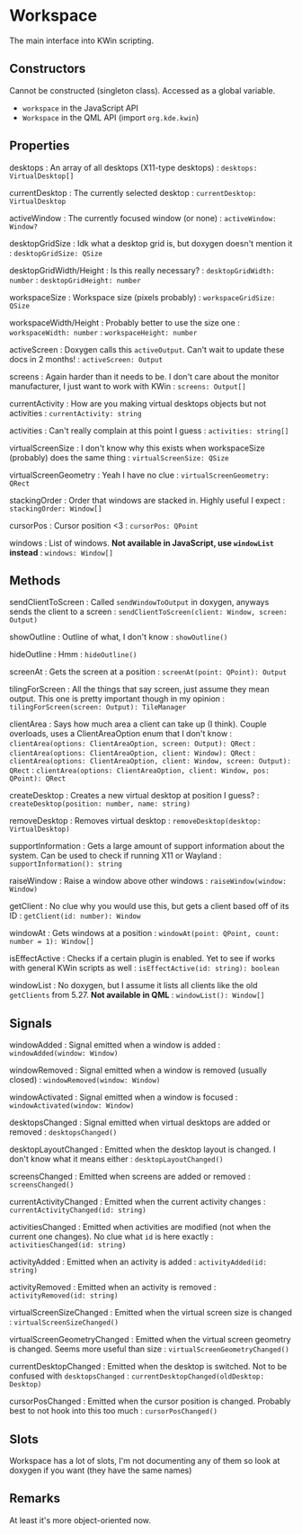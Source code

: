 # Workspace

The main interface into KWin scripting.

## Constructors

Cannot be constructed (singleton class). Accessed as a global variable.
* `workspace` in the JavaScript API
* `Workspace` in the QML API (import `org.kde.kwin`)

## Properties

desktops
: An array of all desktops (X11-type desktops)
: `desktops: VirtualDesktop[]`

currentDesktop
: The currently selected desktop
: `currentDesktop: VirtualDesktop`

activeWindow
: The currently focused window (or none)
: `activeWindow: Window?`

desktopGridSize
: Idk what a desktop grid is, but doxygen doesn't mention it
: `desktopGridSize: QSize`

desktopGridWidth/Height
: Is this really necessary?
: `desktopGridWidth: number`
: `desktopGridHeight: number`

workspaceSize
: Workspace size (pixels probably)
: `workspaceGridSize: QSize`

workspaceWidth/Height
: Probably better to use the size one
: `workspaceWidth: number`
: `workspaceHeight: number`

activeScreen
: Doxygen calls this `activeOutput`. Can't wait to update these docs in 2 months!
: `activeScreen: Output`

screens
: Again harder than it needs to be. I don't care about the monitor manufacturer, I just want to work with KWin
: `screens: Output[]`

currentActivity
: How are you making virtual desktops objects but not activities
: `currentActivity: string`

activities
: Can't really complain at this point I guess
: `activities: string[]`

virtualScreenSize
: I don't know why this exists when workspaceSize (probably) does the same thing
: `virtualScreenSize: QSize`

virtualScreenGeometry
: Yeah I have no clue
: `virtualScreenGeometry: QRect`

stackingOrder
: Order that windows are stacked in. Highly useful I expect
: `stackingOrder: Window[]`

cursorPos
: Cursor position <3
: `cursorPos: QPoint`

windows
: List of windows. **Not available in JavaScript, use `windowList` instead**
: `windows: Window[]`

## Methods

sendClientToScreen
: Called `sendWindowToOutput` in doxygen, anyways sends the client to a screen
: `sendClientToScreen(client: Window, screen: Output)`

showOutline
: Outline of what, I don't know
: `showOutline()`

hideOutline
: Hmm
: `hideOutline()`

screenAt
: Gets the screen at a position
: `screenAt(point: QPoint): Output`

tilingForScreen
: All the things that say screen, just assume they mean output. This one is pretty important though in my opinion
: `tilingForScreen(screen: Output): TileManager`

clientArea
: Says how much area a client can take up (I think). Couple overloads, uses a ClientAreaOption enum that I don't know
: `clientArea(options: ClientAreaOption, screen: Output): QRect`
: `clientArea(options: ClientAreaOption, client: Window): QRect`
: `clientArea(options: ClientAreaOption, client: Window, screen: Output): QRect`
: `clientArea(options: ClientAreaOption, client: Window, pos: QPoint): QRect`

createDesktop
: Creates a new virtual desktop at position I guess?
: `createDesktop(position: number, name: string)`

removeDesktop
: Removes virtual desktop
: `removeDesktop(desktop: VirtualDesktop)`

supportInformation
: Gets a large amount of support information about the system. Can be used to check if running X11 or Wayland
: `supportInformation(): string`

raiseWindow
: Raise a window above other windows
: `raiseWindow(window: Window)`

getClient
: No clue why you would use this, but gets a client based off of its ID
: `getClient(id: number): Window`

windowAt
: Gets windows at a position
: `windowAt(point: QPoint, count: number = 1): Window[]`

isEffectActive
: Checks if a certain plugin is enabled. Yet to see if works with general KWin scripts as well
: `isEffectActive(id: string): boolean`

windowList
: No doxygen, but I assume it lists all clients like the old `getClients` from 5.27. **Not available in QML**
: `windowList(): Window[]`

## Signals

windowAdded
: Signal emitted when a window is added
: `windowAdded(window: Window)`

windowRemoved
: Signal emitted when a window is removed (usually closed)
: `windowRemoved(window: Window)`

windowActivated
: Signal emitted when a window is focused
: `windowActivated(window: Window)`

desktopsChanged
: Signal emitted when virtual desktops are added or removed
: `desktopsChanged()`

desktopLayoutChanged
: Emitted when the desktop layout is changed. I don't know what it means either
: `desktopLayoutChanged()`

screensChanged
: Emitted when screens are added or removed
: `screensChanged()`

currentActivityChanged
: Emitted when the current activity changes
: `currentActivityChanged(id: string)`

activitiesChanged
: Emitted when activities are modified (not when the current one changes). No clue what `id` is here exactly
: `activitiesChanged(id: string)`

activityAdded
: Emitted when an activity is added
: `activityAdded(id: string)`

activityRemoved
: Emitted when an activity is removed
: `activityRemoved(id: string)`

virtualScreenSizeChanged
: Emitted when the virtual screen size is changed
: `virtualScreenSizeChanged()`

virtualScreenGeometryChanged
: Emitted when the virtual screen geometry is changed. Seems more useful than size
: `virtualScreenGeometryChanged()`

currentDesktopChanged
: Emitted when the desktop is switched. Not to be confused with `desktopsChanged`
: `currentDesktopChanged(oldDesktop: Desktop)`

cursorPosChanged
: Emitted when the cursor position is changed. Probably best to not hook into this too much
: `cursorPosChanged()`

## Slots

Workspace has a lot of slots, I'm not documenting any of them so look at doxygen if you want (they have the same names)

## Remarks

At least it's more object-oriented now.